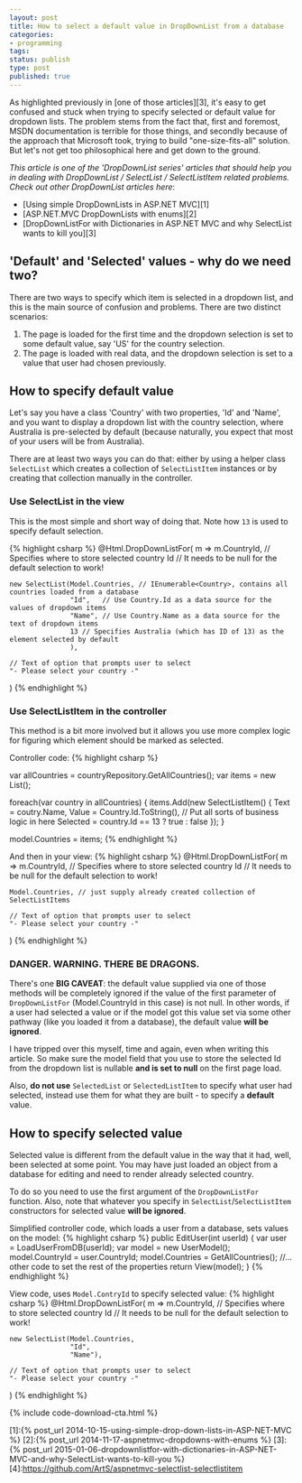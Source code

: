 ```yaml
---
layout: post
title: How to select a default value in DropDownList from a database
categories:
- programming
tags:
status: publish
type: post
published: true
---
```

As highlighted previously in [one of those articles][3], it's easy to get confused and stuck when
trying to specify selected or default value for dropdown lists. The problem stems from the fact
that, first and foremost, MSDN documentation is terrible for those things, and secondly because of 
the approach that Microsoft took, trying to build "one-size-fits-all" solution. But let's not get
too philosophical here and get down to the ground.

_This article is one of the 'DropDownList series' articles that should help you in dealing with 
DropDownList / SelectList / SelectListItem related problems. Check out other DropDownList articles
here_:

- [Using simple DropDownLists in ASP.NET MVC][1]
- [ASP.NET.MVC DropDownLists with enums][2]
- [DropDownListFor with Dictionaries in ASP.NET MVC and why SelectList wants to kill you][3]

## 'Default' and 'Selected' values - why do we need two?
There are two ways to specify which item is selected in a dropdown list, and this is the main source
of confusion and problems. There are two distinct scenarios:

1. The page is loaded for the first time and the dropdown selection is set to some default value, say
   'US' for the country selection.
2. The page is loaded with real data, and the dropdown selection is set to a value that user had chosen
   previously.

## How to specify default value
Let's say you have a class 'Country' with two properties, 'Id' and 'Name', and you want
to display a dropdown list with the country selection, where Australia is pre-selected by default
(because naturally, you expect that most of your users will be from Australia).

There are at least two ways you can do that: either by using a helper class `SelectList` which creates
a collection of `SelectListItem` instances or by creating that collection manually in the
controller.

### Use SelectList in the view
This is the most simple and short way of doing that. Note how `13` is used to specify default
selection.

{% highlight csharp %}
@Html.DropDownListFor(
    m => m.CountryId, // Specifies where to store selected country Id
                      // It needs to be null for the default selection to work!

    new SelectList(Model.Countries, // IEnumerable<Country>, contains all countries loaded from a database
                   "Id",   // Use Country.Id as a data source for the values of dropdown items
                   "Name", // Use Country.Name as a data source for the text of dropdown items
                   13 // Specifies Australia (which has ID of 13) as the element selected by default
                   ),

    // Text of option that prompts user to select
    "- Please select your country -"
)
{% endhighlight %}

### Use SelectListItem in the controller
This method is a bit more involved but it allows you use more complex logic for figuring which 
element should be marked as selected.

Controller code:
{% highlight csharp %}

var allCountries = countryRepository.GetAllCountries();
var items = new List<SelectListItem>();

foreach(var country in allCountries)
{
    items.Add(new SelectListItem() {
        Text = coutry.Name,
        Value = Country.Id.ToString(),
        // Put all sorts of business logic in here
        Selected = country.Id == 13 ? true : false
    });
}

model.Countries = items;
{% endhighlight %}

And then in your view:
{% highlight csharp %}
@Html.DropDownListFor(
    m => m.CountryId, // Specifies where to store selected country Id
                      // It needs to be null for the default selection to work!

    Model.Countries, // just supply already created collection of SelectListItems

    // Text of option that prompts user to select
    "- Please select your country -"
)
{% endhighlight %}

### DANGER. WARNING. THERE BE DRAGONS.
There's one __BIG CAVEAT__: the default value supplied via one of those methods will be completely
ignored if the value of the first parameter of `DropDownListFor` (Model.CountryId in this case) is not
null. In other words, if a user had selected a value or if the model got this value set via some
other pathway (like you loaded it from a database), the default value __will be ignored__.

I have tripped over this myself, time and again, even when writing this article. So make sure the
model field that you use to store the selected Id from the dropdown list is nullable __and is set
to null__ on the first page load.

Also, __do not use__ `SelectedList` or `SelectedListItem` to specify what user had selected, instead
use them for what they are built - to specify a __default__ value.

## How to specify selected value

Selected value is different from the default value in the way that it had, well, been selected at some
point. You may have just loaded an object from a database for editing and need to render already
selected country.

To do so you need to use the first argument of the `DropDownListFor` function. Also, note that whatever 
you specify in `SelectList`/`SelectListItem` constructors for selected value __will be ignored__.

Simplified controller code, which loads a user from a database, sets values on the model:
{% highlight csharp %}
public EditUser(int userId) {
    var user = LoadUserFromDB(userId);
    var model = new UserModel();
    model.CountryId = user.CountryId;
    model.Countries = GetAllCountries();
    //... other code to set the rest of the properties
    return View(model);
}
{% endhighlight %}

View code, uses `Model.ContryId` to specify selected value:
{% highlight csharp %}
@Html.DropDownListFor(
    m => m.CountryId, // Specifies where to store selected country Id
                      // It needs to be null for the default selection to work!

    new SelectList(Model.Countries,
                   "Id",
                   "Name"),

    // Text of option that prompts user to select
    "- Please select your country -"
)
{% endhighlight %}

{% include code-download-cta.html %}

[1]:{% post_url 2014-10-15-using-simple-drop-down-lists-in-ASP-NET-MVC %}
[2]:{% post_url 2014-11-17-aspnetmvc-dropdowns-with-enums %}
[3]:{% post_url 2015-01-06-dropdownlistfor-with-dictionaries-in-ASP-NET-MVC-and-why-SelectList-wants-to-kill-you %}
[4]:https://github.com/ArtS/aspnetmvc-selectlist-selectlistitem

